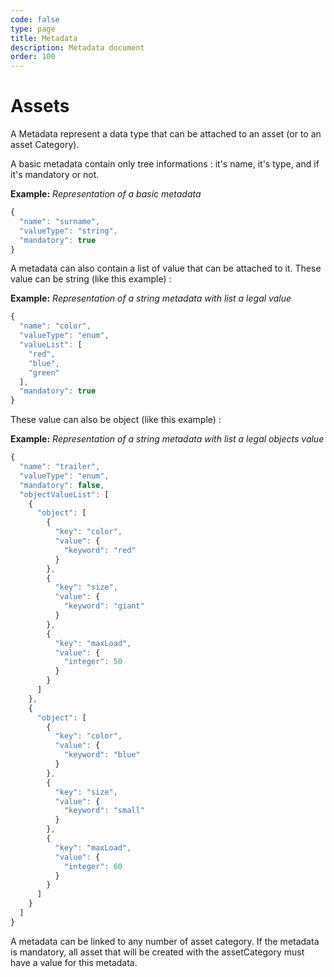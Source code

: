 ```yaml
---
code: false
type: page
title: Metadata
description: Metadata document
order: 100
---
```



# Assets

A Metadata represent a data type that can be attached to an asset (or to an asset Category). 

A basic metadata contain only tree informations : it's name, it's type, and if it's mandatory or not.

**Example:** _Representation of a basic metadata_
```js
{
  "name": "surname",
  "valueType": "string",
  "mandatory": true
}
```

A metadata can also contain a list of value that can be attached to it. 
These value can be string (like this example) :

**Example:** _Representation of a string metadata with list a legal value_
```js
{
  "name": "color",
  "valueType": "enum",
  "valueList": [
    "red",
    "blue",
    "green"
  ],
  "mandatory": true
}
```

These value can also be object (like this example) :

**Example:** _Representation of a string metadata with list a legal objects value_
```js
{
  "name": "trailer",
  "valueType": "enum",
  "mandatory": false,
  "objectValueList": [
    {
      "object": [
        {
          "key": "color",
          "value": {
            "keyword": "red"
          }
        },
        {
          "key": "size",
          "value": {
            "keyword": "giant"
          }
        },
        {
          "key": "maxLoad",
          "value": {
            "integer": 50
          }
        }
      ]
    },
    {
      "object": [
        {
          "key": "color",
          "value": {
            "keyword": "blue"
          }
        },
        {
          "key": "size",
          "value": {
            "keyword": "small"
          }
        },
        {
          "key": "maxLoad",
          "value": {
            "integer": 60
          }
        }
      ]
    }
  ]
}
```

A metadata can be linked to any number of asset category. 
If the metadata is mandatory, all asset that will be created with the assetCategory must have a value for this metadata.


